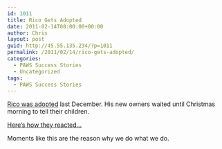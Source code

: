 ```yaml
---
id: 1011
title: Rico Gets Adopted
date: 2011-02-14T08:00:00+00:00
author: Chris
layout: post
guid: http://45.55.135.234/?p=1011
permalink: /2011/02/14/rico-gets-adopted/
categories:
  - PAWS Success Stories
  - Uncategorized
tags:
  - PAWS Success Stories
---
```

[Rico was adopted](http://www.onetruemedia.com/otm_site/view_shared?p=cce6f5f0994053e974e5df&skin_id=1703) last December. His new owners waited until Christmas morning to tell their children.

[Here&#8217;s how they reacted&#8230;](https://www.youtube.com/watch?v=LUutHqoRNf0)

<p align="center">
</p>

Moments like this are the reason why we do what we do.